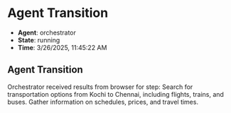# Agent Transition

- **Agent**: orchestrator
- **State**: running
- **Time**: 3/26/2025, 11:45:22 AM

## Agent Transition

Orchestrator received results from browser for step: Search for transportation options from Kochi to Chennai, including flights, trains, and buses. Gather information on schedules, prices, and travel times.

